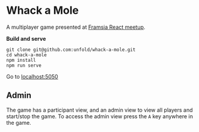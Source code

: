 # Whack a Mole
A multiplayer game presented at [Framsia React meetup](http://www.meetup.com/framsia/events/229406512/).

**Build and serve**
```
git clone git@github.com:unfold/whack-a-mole.git
cd whack-a-mole
npm install
npm run serve
```
Go to [localhost:5050](http://localhost:5050)

## Admin
The game has a participant view, and an admin view to view all players and start/stop the game. To access the admin view press the `A` key anywhere in the game.
